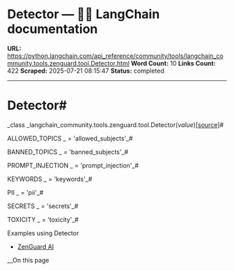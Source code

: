 # Detector — 🦜🔗 LangChain  documentation

**URL:** https://python.langchain.com/api_reference/community/tools/langchain_community.tools.zenguard.tool.Detector.html
**Word Count:** 10
**Links Count:** 422
**Scraped:** 2025-07-21 08:15:47
**Status:** completed

---

# Detector\#

_class _langchain\_community.tools.zenguard.tool.Detector\(_value_\)[\[source\]](https://python.langchain.com/api_reference/_modules/langchain_community/tools/zenguard/tool.html#Detector)\#     

ALLOWED\_TOPICS _ = 'allowed\_subjects'_\#     

BANNED\_TOPICS _ = 'banned\_subjects'_\#     

PROMPT\_INJECTION _ = 'prompt\_injection'_\#     

KEYWORDS _ = 'keywords'_\#     

PII _ = 'pii'_\#     

SECRETS _ = 'secrets'_\#     

TOXICITY _ = 'toxicity'_\#     

Examples using Detector

  * [ZenGuard AI](https://python.langchain.com/docs/integrations/tools/zenguard/)

__On this page